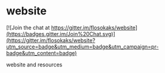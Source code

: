 website
=======

[![Join the chat at https://gitter.im/flosokaks/website](https://badges.gitter.im/Join%20Chat.svg)](https://gitter.im/flosokaks/website?utm_source=badge&utm_medium=badge&utm_campaign=pr-badge&utm_content=badge)

website and resources
